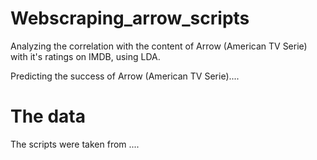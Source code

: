 # Webscraping_arrow_scripts
Analyzing the correlation with the content of Arrow (American TV Serie) with it's ratings on IMDB, using LDA.

Predicting the success of Arrow (American TV Serie)....

# The data

The scripts were taken from ....

